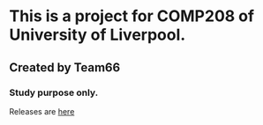 # This is a project for COMP208 of University of Liverpool. 
## Created by Team66

### Study purpose only. 

Releases are [here](https://github.com/ChALyX/COMP208_deskpet_team66/releases) 

